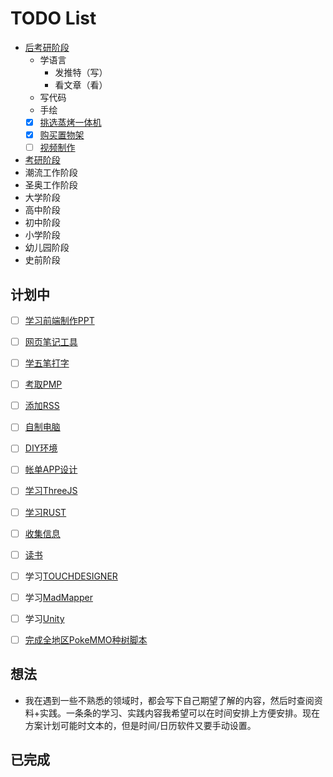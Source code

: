 # TODO List

- [后考研阶段](后考研阶段.md)
    - 学语言
        - 发推特（写）
        - 看文章（看）
    - 写代码
    - 手绘
    - [x] [挑选蒸烤一体机](挑选蒸烤一体机.md)
    - [x] [购买置物架](家庭置物架.md)
    - [ ] [视频制作](视频制作/)
- [考研阶段](../../考研/)
- 潮流工作阶段
- 圣奥工作阶段
- 大学阶段
- 高中阶段
- 初中阶段
- 小学阶段
- 幼儿园阶段
- 史前阶段



## 计划中

- [ ] [学习前端制作PPT](学习制作前端PPT.md)
- [ ] [网页笔记工具](网页笔记工具.md)
- [ ] [学五笔打字](学五笔打字.md)
- [ ] [考取PMP](考取PMP.md)
- [ ] [添加RSS](添加RSS.md)
- [ ] [自制电脑](自制电脑.md)
- [ ] [DIY环境](DIY环境.md)
- [ ] [帐单APP设计](帐单APP设计.md)
- [ ] [学习ThreeJS](./Learn%20ThreeJS.md)
- [ ] [学习RUST](./Learning%20Rust.md)
- [ ] [收集信息](./RSS%20Information%20Well.md)
- [ ] [读书](./%E8%AF%BB%E4%B9%A6.md)

- [ ] 学习[TOUCHDESIGNER](https://derivative.ca/download)
- [ ] 学习[MadMapper](https://madmapper.com/madmapper/software)
- [ ] 学习[Unity](https://unity.com/cn/download#how-get-started)

- [ ] [完成全地区PokeMMO种树脚本](../游戏/PokeMMO_tools)

## 想法

- 我在遇到一些不熟悉的领域时，都会写下自己期望了解的内容，然后时查阅资料+实践。一条条的学习、实践内容我希望可以在时间安排上方便安排。现在方案计划可能时文本的，但是时间/日历软件又要手动设置。

## 已完成
